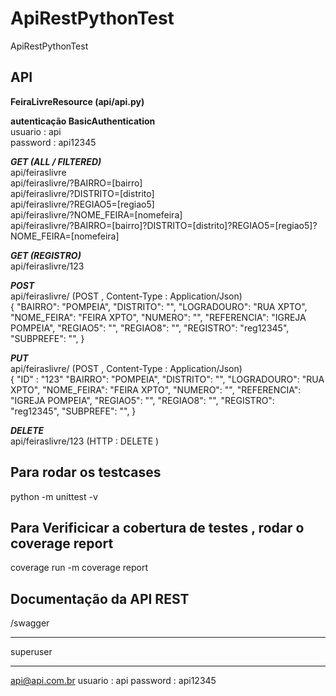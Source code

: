 # ApiRestPythonTest
ApiRestPythonTest


<h2>
API
</h2>
<b>FeiraLivreResource (api/api.py)</b>


<b> autenticação BasicAuthentication </b>
<br>
usuario : api
<br>
password : api12345
<br>

<i><b>GET (ALL / FILTERED)</b></i>
<br>
api/feiraslivre
<br>
api/feiraslivre/?BAIRRO=[bairro]
<br>
api/feiraslivre/?DISTRITO=[distrito]
<br>
api/feiraslivre/?REGIAO5=[regiao5]
<br>
api/feiraslivre/?NOME_FEIRA=[nomefeira]
<br>
api/feiraslivre/?BAIRRO=[bairro]?DISTRITO=[distrito]?REGIAO5=[regiao5]?NOME_FEIRA=[nomefeira]

<i><b>GET (REGISTRO)</b></i>
<br>
api/feiraslivre/123

<i><b>POST</b></i>
<br>
api/feiraslivre/ (POST , Content-Type : Application/Json)
<br>
{
            "BAIRRO": "POMPEIA",
            "DISTRITO": "",
            "LOGRADOURO": "RUA XPTO",
            "NOME_FEIRA": "FEIRA XPTO",
            "NUMERO": "",
            "REFERENCIA": "IGREJA POMPEIA",
            "REGIAO5": "",
            "REGIAO8": "",
            "REGISTRO": "reg12345",
            "SUBPREFE": "",
}

<i><b>PUT</b></i>
<br>
api/feiraslivre/ (POST , Content-Type : Application/Json)
<br>
{ 
            "ID" : "123"
            "BAIRRO": "POMPEIA",
            "DISTRITO": "",
            "LOGRADOURO": "RUA XPTO",
            "NOME_FEIRA": "FEIRA XPTO",
            "NUMERO": "",
            "REFERENCIA": "IGREJA POMPEIA",
            "REGIAO5": "",
            "REGIAO8": "",
            "REGISTRO": "reg12345",
            "SUBPREFE": "",
}

<i><b>DELETE</b></i>
<br>
api/feiraslivre/123  (HTTP : DELETE )

<h2> Para rodar os testcases </h2> 
python -m unittest -v

<h2> Para Verificicar a cobertura de testes , rodar o coverage report </h2>
coverage run -m
coverage report

<h2>Documentação da API REST</h2>
/swagger


***********************************************
superuser
*************************************************
api@api.com.br
usuario : api
password : api12345
